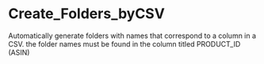 Create_Folders_byCSV
====================

Automatically generate folders with names that correspond to a column in a CSV.
the folder names must be found in the column titled PRODUCT_ID (ASIN)
